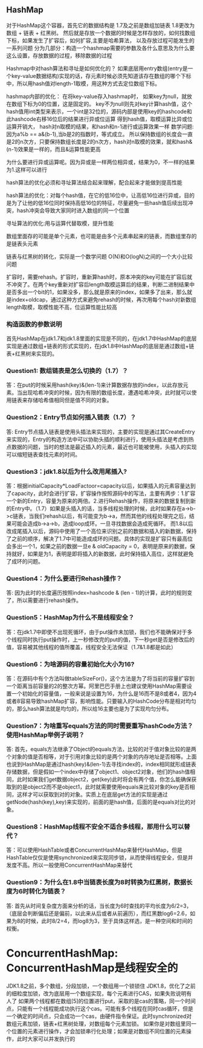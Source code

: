 ## HashMap
对于HashMap这个容器，首先它的数据结构是 1.7及之前是数组加链表 1.8更改为数组 + 链表 + 红黑树。
然后就是存放一个数据的时候是怎样存放的，如何找数组下标，如果发生了扩容后，如何扩容,主要是哈希算法，
以及存放过程可能发生的一系列问题
分为几部分：构造一个hashmap需要的参数及各什么意思及为什么要这么设置，存放数据的过程，移除数据的过程

Hashmap中对hash算法和寻址是如何优化的？
如果底层用entry数组(entry是一个key-value数据结构)实现的话，存元素时候必须先知道该存在数组的哪个下标中，所以用hash值对length-1取模，用这种方式去定位数组下标。

hashmap内部的优化：
在将key-value存入hashmap时，
如果key为null，就放在数组下标为0的位置，这是固定的。
key不为null则先对key计算hash值，这个hash值用int类型来表示，一个int是32位的，源码内部是使用key的hashcode和此hashcode右移16位后的结果进行异或位运算 得到hash值，取模运算比异或位运算开销大，
hash对n取模的结果，和hash和n-1进行或运算效果一样
数学问题:因为a%b == a&(b-1),当b是2的指数时，等式成立。 所以保持数组的长度会一直是2的n次方，只要保持数组长度是2的n次方，hash对n取模的效果，就和hash&(n-1)效果是一样的，而且&运算性能更高

为什么要进行异或运算呢。因为异或是一样两位相异或，结果为0，不一样的结果为1.这样可以进行

hash算法的优化必须和寻址算法结合起来理解，配合起来才能做到提高性能

hash算法的优化：对每个hash值，在它的低16位中，让高低16位进行异或，目的是为了让他的低16位同时保持高低16位的特征，尽量避免一些hash值后续出现冲突，hash冲突会导致大家同时进入数组的同一个位置

寻址算法的优化:用与运算代替取模，提升性能

数组里面存的可能是单个元素，也可能是由多个元素串起来的链表，而数组里存的是链表头元素

链表与红黑树的转化，实际是一个数学问题
O(N)和O(logN)之间的一个大小比较问题

扩容时，需要rehash。扩容时，重新算hash时，原本冲突的key可能在扩容后就不冲突了。在两个key重新对扩容后length取模运算后的结果，判断二进制结果中是否多出一个bit的1，如果没多，那么就是原来的index，如果多了出来，那么就是index+oldcap，通过这种方式来避免rehash的时候，再次用每个hash对新数组length取模，取模性能不高，位运算性能比较高

### 构造函数的参数说明

首先HashMap在jdk1.7和jdk1.8里面的实现是不同的，在jdk1.7中HashMap的底层实现是通过数组+链表的形式实现的，在jdk1.8中HashMap的底层是通过数组+链表+红黑树来实现的。
### Question1: 数组链表是怎么切换的（1.7）？
答：在put的时候采用hash(key)&(len-1)来计算数据存放的index，以此存放元素。当出现哈希冲突的时候，因为有限的数组长度，遭遇哈希冲突，此时就可以使用链表来存储哈希值相同但是值不同的对象。

### Question2：Entry节点如何插入链表（1.7）？
答: Entry节点插入链表是使用头插法来实现的，主要的实现是通过其CreateEntry来实现的，Entry的构造方法中可以协助头插的顺利进行，使用头插法是考虑到热点数据的问题，当时的想法是最近插入的元素，最近也可能被使用，头插入的实现可以缩短链表查找元素的时间。

### Question3：jdk1.8以后为什么改用尾插入?
答：根据initialCapacity*LoadFactoor=capacity以后，如果插入的元素容量达到了capacity，此时会进行扩容，扩容操作按照源码中的写法，主要有两步：1.扩容一个新的Entry，容量为原来的两倍。2.进行Rehash操作，将原来的数据复制到新的Entry中。（1.7）如果是头插入的话，当多线程处理的时候，此时如果存在a->b->c链表，当我们rehash以后，有可能变为b->a，然而其他的线程处理完之后，结果可能会造成b->a->b，造成loop成环。一旦寻找数据会造成死循环。
而1.8以后改成尾插入以后，源码中使用了一个高位来识别之前的数据和插入的新数据，保持了之前的顺序，解决了1.7中可能造成成环的问题。具体的实现是扩容只有最高位会多出一个1，如果之前的数据一旦e & oldCapacity = 0，表明是原来的数据，保持就好，如果是为1，表明是即将插入的新数据，此时保持插入高位，这样就避免了成环的问题。

### Question4：为什么要进行Rehash操作？
答: 因为此时的长度遍历按照index=hashcode & (len - 1)的计算，此时的规则变了，所以需要进行rehash操作。

### Question5：HashMap为什么不是线程安全？
答：在jdk1.7中即使不出现死循环，由于put操作未加锁，我们也不能确保对于多个线程同时执行put操作时，上一秒修改完的put的值，下一秒get是否是修改后的值，容易被其他线程的值所覆盖，线程安全无法保证（1.7&1.8都是如此）

### Question6：为啥源码的容量初始化大小为16?
答：在源码中有个方法叫做tableSizeFor()，这个方法是为了将当前的容量扩容到一个距离当前容量的2的整次方幂。阿里巴巴手册上也建议使用HashMap需要设置一个初始化的容量值，一般来说是设置为16，为什么是16而不是8或者4，因为4或者8容易导致hashMap扩容，影响性能。只要输入的HashCode分布是相对均匀的，那么hash算法就是均匀的，所以给16主要也是为了实现均匀分布。

### Question7：为啥重写equals方法的同时需要重写hashCode方法？使用HashMap举例子说明？
答: 首先，equals方法继承了Object的equals方法，比较的对于值对象比较的是两个对象的值是否相等，对于引用对象比较的是两个对象的内存地址是否相等。上面也说到HashMap是通过hash(key)&(len-1)去寻找index的，index相同就形成链表存储数据，但是假如一个index中存储了object1、object2对象，他们的hash值相同，此时如果我们get数据object2，get(key)此时将会有两个值，你怎么能确保获取到的是object2而不是object1，此时就需要使用equals来比较对象的key是否相同，这样才可以获取到对的对象。实质上在底层get方法的实现是通过getNode(hash(key),key)来实现的，前面的是hash值，后面的是equals对比的对象。

### Question8：HashMap线程不安全不适合多线程，那用什么可以替代？
答：可以使用HashTable或者ConcurrentHashMap来替代HashMap，但是HashTable仅仅是使用synchronized来实现同步锁，从而使得线程安全，但是并发度不高。所以一般使用ConcurrentHashMap来替代

### Question9：为什么在1.8中当链表长度为8时转换为红黑树，数据长度为6时转化为链表？
答: 首先从时间复杂度方面来分析的话，当长度为6时查找的平均长度为6/2=3，（底层会判断偏后还是偏前，以此来从后或者从前遍历），而红黑数log6=2.6，如果为8的时候，此时8/2=4，而log8为3，至于具体这样选，是一种空间和时间的权衡。

# ConcurrentHashMap: ConcurrentHashMap是线程安全的
JDK1.8之前，多个数组，分段加锁，一个数组用一个锁锁住
JDK1.8，优化了之前的细粒度加锁，改为底层用一个数组实现，每个元素进行CAS，如果失败说明有人了
如果两个线程都在数组[5]的位置进行put，采取的是cas的策略，同一个时间点，只能有一个线程能成功执行这个cas。可能有多个线程在同时cas循环，但是一个确定的时间点，只会成功一个cas，由硬件指令保证。此时synchronized对数组元素加锁，链表+红黑树处理，对数组每个元素加锁。
如果你是对数组里同一个位置的元素进行操作，才会加锁串行化处理；如果是对数组不同位置的元素操作，此时大家可以并发执行的
